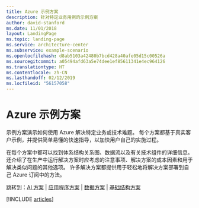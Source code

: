 ```yaml
---
title: Azure 示例方案
description: 针对特定业务用例的示例方案
author: david-stanford
ms.date: 11/01/2018
layout: LandingPage
ms.topic: landing-page
ms.service: architecture-center
ms.subservice: example-scenario
ms.openlocfilehash: d8ab5103a42480b7bcd428a40afe05d15c00526a
ms.sourcegitcommit: a05494afd63a5e74dee1ef85611341e4ec964126
ms.translationtype: HT
ms.contentlocale: zh-CN
ms.lasthandoff: 02/12/2019
ms.locfileid: "56157058"
---
```

# <a name="azure-example-scenarios"></a>Azure 示例方案

示例方案演示如何使用 Azure 解决特定业务或技术难题。 每个方案都基于真实客户示例，并提供简单易懂的快速指导，以加快用户自己的实施过程。

在每个方案中都可以找到体系结构关系图、数据流以及有关技术组件的详细信息。 还介绍了在生产中运行解决方案时应考虑的注意事项、解决方案的成本因素和用于解决类似问题的其他选项。 许多解决方案都提供用于轻松地将解决方案部署到自己 Azure 订阅中的方法。

跳转到：[AI 方案](#ai-scenarios) | [应用程序方案](#application-scenarios) | [数据方案](#data-scenarios) | [基础结构方案](#infrastructure-scenarios)

[!INCLUDE [articles](../../includes/scenario_articles-experimental.md)]